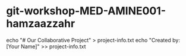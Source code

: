# git-workshop-MED-AMINE001-hamzaazzahr
echo "# Our Collaborative Project" > project-info.txt
echo "Created by: [Your Name]" >> project-info.txt
